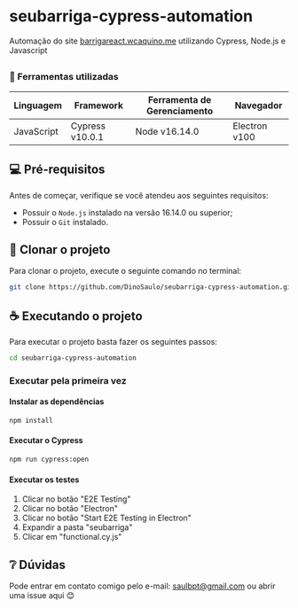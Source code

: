 # seubarriga-cypress-automation

Automação do site [barrigareact.wcaquino.me](https://barrigareact.wcaquino.me/) utilizando Cypress, Node.js e Javascript

##

<!--- Utilizando o exemplos do repositório https://github.com/iuricode/readme-template para esse README.md --->

###  📝 Ferramentas utilizadas
| Linguagem     | Framework         | Ferramenta de Gerenciamento | Navegador       |
|---------------|-------------------|-----------------------------|-----------------|
| JavaScript    | Cypress v10.0.1   | Node v16.14.0               | Electron v100   |

## 💻 Pré-requisitos

Antes de começar, verifique se você atendeu aos seguintes requisitos:

* Possuir o `Node.js` instalado na versão 16.14.0 ou superior;
* Possuir o `Git` instalado.

## 🚀 Clonar o projeto

Para clonar o projeto, execute o seguinte comando no terminal:


``` bash
git clone https://github.com/DinoSaulo/seubarriga-cypress-automation.git
```

## ☕ Executando o projeto

Para executar o projeto basta fazer os seguintes passos:

```bash
cd seubarriga-cypress-automation
```

### Executar pela primeira vez

#### Instalar as dependências

```bash
npm install
```

#### Executar o Cypress

```bash
npm run cypress:open
```

#### Executar os testes

1. Clicar no botão "E2E Testing"
2. Clicar no botão "Electron"
3. Clicar no botão "Start E2E Testing in Electron"
4. Expandir a pasta "seubarriga"
5. Clicar em "functional.cy.js"

## ❔ Dúvidas

Pode entrar em contato comigo pelo e-mail: saulbpt@gmail.com ou abrir uma issue aqui 😊
